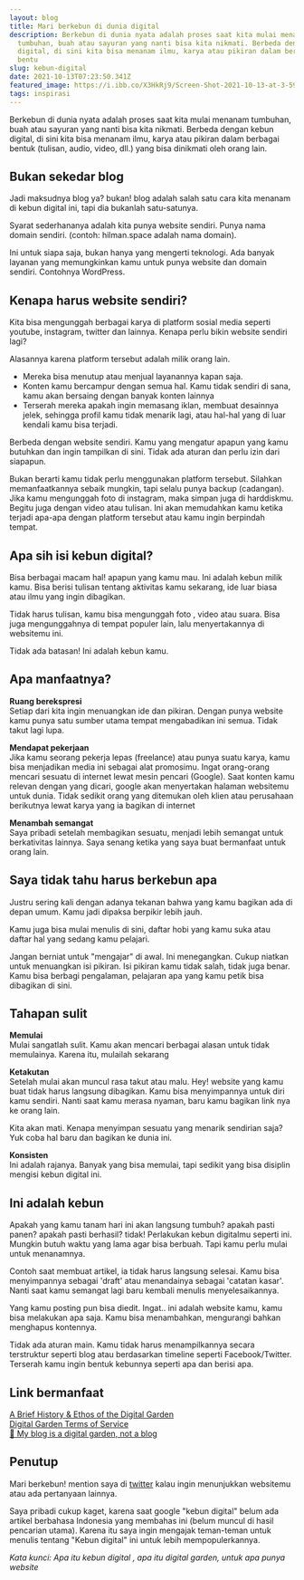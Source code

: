 ```yaml
---
layout: blog
title: Mari berkebun di dunia digital
description: Berkebun di dunia nyata adalah proses saat kita mulai menanam
  tumbuhan, buah atau sayuran yang nanti bisa kita nikmati. Berbeda dengan kebun
  digital, di sini kita bisa menanam ilmu, karya atau pikiran dalam berbagai
  bentu
slug: kebun-digital
date: 2021-10-13T07:23:50.341Z
featured_image: https://i.ibb.co/X3HkRj9/Screen-Shot-2021-10-13-at-3-59-51-PM.png
tags: inspirasi
---
```

Berkebun di dunia nyata adalah proses saat kita mulai menanam tumbuhan, buah atau sayuran yang nanti bisa kita nikmati. Berbeda dengan kebun digital, di sini kita bisa menanam ilmu, karya atau pikiran dalam berbagai bentuk (tulisan, audio, video, dll.) yang bisa dinikmati oleh orang lain.

## Bukan sekedar blog
Jadi maksudnya blog ya? bukan! blog adalah salah satu cara kita menanam di kebun digital ini, tapi dia bukanlah satu-satunya. 

Syarat sederhananya adalah kita punya website sendiri. Punya nama domain sendiri. (contoh: hilman.space adalah nama domain).

Ini untuk siapa saja, bukan hanya yang mengerti teknologi. Ada banyak layanan yang memungkinkan kamu untuk punya website dan domain sendiri. Contohnya WordPress.

## Kenapa harus website sendiri?
Kita bisa mengunggah berbagai karya di platform sosial media seperti youtube, instagram, twitter dan lainnya. Kenapa perlu bikin website sendiri lagi?

Alasannya karena platform tersebut adalah milik orang lain. 
- Mereka bisa menutup atau menjual layanannya kapan saja.
- Konten kamu bercampur dengan semua hal. Kamu tidak sendiri di sana, kamu akan bersaing dengan banyak konten lainnya
- Terserah mereka apakah ingin memasang iklan, membuat desainnya jelek, sehingga profil kamu tidak menarik lagi, atau hal-hal yang di luar kendali kamu bisa terjadi.

Berbeda dengan website sendiri. Kamu yang mengatur apapun yang kamu butuhkan dan ingin tampilkan di sini. Tidak ada aturan dan perlu izin dari siapapun.

Bukan berarti kamu tidak perlu menggunakan platform tersebut. Silahkan memanfaatkannya sebaik mungkin, tapi selalu punya backup (cadangan). Jika kamu mengunggah foto di instagram, maka simpan juga di harddiskmu. Begitu juga dengan video atau tulisan. Ini akan memudahkan kamu ketika terjadi apa-apa dengan platform tersebut atau kamu ingin berpindah tempat.

## Apa sih isi kebun digital?
Bisa berbagai macam hal! apapun yang kamu mau. Ini adalah kebun milik kamu. Bisa berisi tulisan tentang aktivitas kamu sekarang, ide luar biasa atau ilmu yang ingin dibagikan.

Tidak harus tulisan, kamu bisa mengunggah foto , video atau suara. Bisa juga mengunggahnya di tempat populer lain, lalu menyertakannya di websitemu ini. 

Tidak ada batasan! Ini adalah kebun kamu.

## Apa manfaatnya?
**Ruang berekspresi**  
Setiap dari kita ingin menuangkan ide dan pikiran. Dengan punya website kamu punya satu sumber utama tempat mengabadikan ini semua. Tidak takut lagi lupa.

**Mendapat pekerjaan**  
Jika kamu seorang pekerja lepas (freelance) atau punya suatu karya, kamu bisa menjadikan media ini sebagai alat promosimu. Ingat orang-orang mencari sesuatu di internet lewat mesin pencari (Google). Saat konten kamu relevan dengan yang dicari, google akan menyertakan halaman websitemu untuk dunia. Tidak sedikit orang yang ditemukan oleh klien atau perusahaan berikutnya lewat karya yang ia bagikan di internet

**Menambah semangat**  
Saya pribadi setelah membagikan sesuatu, menjadi lebih semangat untuk berkativitas lainnya. Saya senang ketika yang saya buat bermanfaat untuk orang lain.

## Saya tidak tahu harus berkebun apa
Justru sering kali dengan adanya tekanan bahwa yang kamu bagikan ada di depan umum. Kamu jadi dipaksa berpikir lebih jauh.

Kamu juga bisa mulai menulis di sini, daftar hobi yang kamu suka atau daftar hal yang sedang kamu pelajari.

Jangan berniat untuk "mengajar" di awal. Ini menegangkan. Cukup niatkan untuk menuangkan isi pikiran. Isi pikiran kamu tidak salah, tidak juga benar. Kamu bisa berbagi pengalaman, pelajaran apa yang kamu petik bisa dibagikan di sini.

## Tahapan sulit
**Memulai**  
Mulai sangatlah sulit. Kamu akan mencari berbagai alasan untuk tidak memulainya. Karena itu, mulailah sekarang

**Ketakutan**  
Setelah mulai akan muncul rasa takut atau malu. Hey! website yang kamu buat tidak harus langsung dibagikan. Kamu bisa menyimpannya untuk diri kamu sendiri. Nanti saat kamu merasa nyaman, baru kamu bagikan link nya ke orang lain.

Kita akan mati. Kenapa menyimpan sesuatu yang menarik sendirian saja? Yuk coba hal baru dan bagikan ke dunia ini.

**Konsisten**  
Ini adalah rajanya. Banyak yang  bisa memulai, tapi sedikit yang bisa disiplin mengisi kebun digital ini.

## Ini adalah kebun
Apakah yang kamu tanam hari ini akan langsung tumbuh? apakah pasti panen? apakah pasti berhasil? tidak! Perlakukan kebun digitalmu seperti ini. Mungkin butuh waktu yang lama agar bisa berbuah. Tapi kamu perlu mulai untuk menanamnya.

Contoh saat membuat artikel, ia tidak harus langsung selesai. Kamu bisa menyimpannya sebagai 'draft' atau menandainya sebagai 'catatan kasar'. Nanti saat kamu semangat lagi baru kembali menulis menyelesaikannya.

Yang kamu posting pun bisa diedit. Ingat.. ini adalah website kamu, kamu bisa melakukan apa saja. Kamu bisa menambahkan, mengurangi bahkan menghapus kontennya.

Tidak ada aturan main. Kamu tidak harus menampilkannya secara terstruktur seperti blog atau berdasarkan timeline seperti Facebook/Twitter. Terserah kamu ingin bentuk kebunnya seperti apa dan berisi apa.

## Link bermanfaat 
[A Brief History & Ethos of the Digital Garden](https://maggieappleton.com/garden-history)  
[Digital Garden Terms of Service](https://www.swyx.io/digital-garden-tos/)  
[🌱 My blog is a digital garden, not a blog](https://joelhooks.com/digital-garden)

## Penutup
Mari berkebun! mention saya di [twitter](https://twitter.com/hilmanski) kalau ingin menunjukkan websitemu atau ada pertanyaan lainnya.

Saya pribadi cukup kaget, karena saat google "kebun digital" belum ada artikel berbahasa Indonesia yang membahas ini (belum muncul di hasil pencarian utama). Karena itu saya ingin mengajak teman-teman untuk menulis tentang "Kebun digital" ini untuk lebih mempopulerkannya.

*Kata kunci: Apa itu kebun digital , apa itu digital garden, untuk apa punya website*